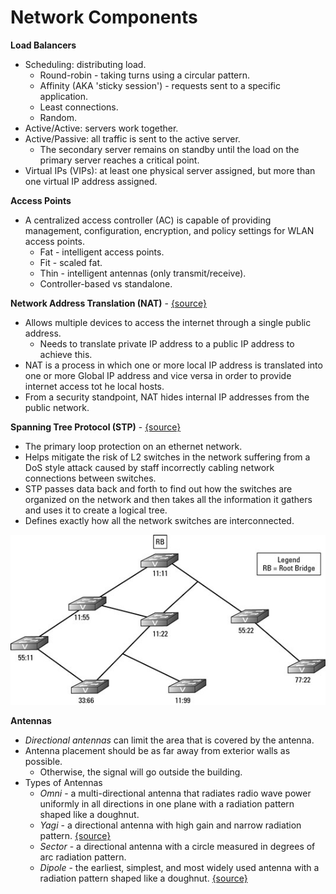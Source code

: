 # Network Components

**Load Balancers**

* Scheduling: distributing load.
  * Round-robin - taking turns using a circular pattern.
  * Affinity \(AKA 'sticky session'\) - requests sent to a specific application.
  * Least connections.
  * Random.
* Active/Active: servers work together.
* Active/Passive: all traffic is sent to the active server.
  * The secondary server remains on standby until the load on the primary server reaches a critical point. 
* Virtual IPs \(VIPs\): at least one physical server assigned, but more than one virtual IP address assigned.

**Access Points**

* A centralized access controller \(AC\) is capable of providing management, configuration, encryption, and policy settings for WLAN access points.
  * Fat - intelligent access points.
  * Fit - scaled fat.
  * Thin - intelligent antennas \(only transmit/receive\).
  * Controller-based vs standalone.

**Network Address Translation \(NAT\)** - [{source}](https://www.geeksforgeeks.org/network-address-translation-nat/)

* Allows multiple devices to access the internet through a single public address. 
  * Needs to translate private IP address to a public IP address to achieve this.
* NAT is a process in which one or more local IP address is translated into one or more Global IP address and vice versa in order to provide internet access tot he local hosts. 
* From a security standpoint, NAT hides internal IP addresses from the public network. 

**Spanning Tree Protocol \(STP\)** - [{source}](https://www.dummies.com/programming/networking/cisco/spanning-tree-protocol-stp-introduction/)

* The primary loop protection on an ethernet network. 
* Helps mitigate the risk of L2 switches in the network suffering from a DoS style attack caused by staff incorrectly cabling network connections between switches. 
* STP passes data back and forth to find out how the switches are organized on the network and then takes all the information it gathers and uses it to create a logical tree. 
* Defines exactly how all the network switches are interconnected. 

![](../../.gitbook/assets/image%20%2818%29.png)

**Antennas**

* _Directional antennas_ can limit the area that is covered by the antenna. 
* Antenna placement should be as far away from exterior walls as possible. 
  * Otherwise, the signal will go outside the building. 
* Types of Antennas
  * _Omni_ - a multi-directional antenna that radiates radio wave power uniformly in all directions in one plane with a radiation pattern shaped like a doughnut. 
  * _Yagi_ - a directional antenna with high gain and narrow radiation pattern. [{source}](http://www.antenna-theory.com/antennas/travelling/yagi.php)
  * _Sector_ - a directional antenna with a circle measured in degrees of arc radiation pattern. 
  * _Dipole_ - the earliest, simplest, and most widely used antenna with a radiation pattern shaped like a doughnut. [{source}](https://www.electronics-notes.com/articles/antennas-propagation/dipole-antenna/dipole-antenna-aerial.php)

